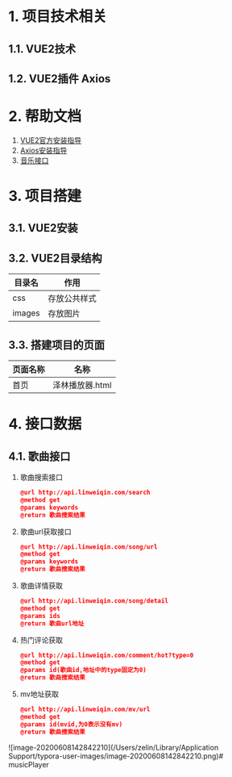 # 1. 项目技术相关
## 1.1. VUE2技术
## 1.2. VUE2插件 Axios

# 2. 帮助文档

1. [VUE2官方安装指导](https://cn.vuejs.org/v2/guide/installation.html)
2. [Axios安装指导](https://github.com/axios/axios)
3. [音乐接口](https://github.com/Binaryify/NeteaseCloudMusicApi)

# 3. 项目搭建

## 3.1. VUE2安装

## 3.2. VUE2目录结构

| 目录名     | 作用             |
| ---------- | ---------------- |
| css     | 存放公共样式     |
| images | 存放图片        |

## 3.3. 搭建项目的页面

| 页面名称     | 名称         |
| ------------ | ------------ |
| 首页         | 泽林播放器.html|

# 4. 接口数据

## 4.1. 歌曲接口

1. 歌曲搜索接口

   ```json
   @url http://api.linweiqin.com/search
   @method get
   @params keywords
   @return 歌曲搜索结果
   ```

2. 歌曲url获取接口

   ```json
   @url http://api.linweiqin.com/song/url
   @method get
   @params keywords
   @return 歌曲搜索结果
   ```

3. 歌曲详情获取

   ```json
   @url http://api.linweiqin.com/song/detail
   @method get
   @params ids
   @return 歌曲url地址
   ```

4. 热门评论获取

   ```json
   @url http://api.linweiqin.com/comment/hot?type=0
   @method get
   @params id(歌曲id,地址中的type固定为0)
   @return 歌曲搜索结果
   ```

5. mv地址获取

   ```json
   @url http://api.linweiqin.com/mv/url
   @method get
   @params id(mvid,为0表示没有mv)
   @return 歌曲搜索结果
   ```

![image-20200608142842210](/Users/zelin/Library/Application Support/typora-user-images/image-20200608142842210.png)# musicPlayer
